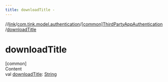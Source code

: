 ```yaml
---
title: downloadTitle -
---
```

//[link](../../index.md)/[com.tink.model.authentication](../index.md)/[[common]ThirdPartyAppAuthentication](index.md)/[downloadTitle](download-title.md)



# downloadTitle  
[common]  
Content  
val [downloadTitle](download-title.md): [String](https://kotlinlang.org/api/latest/jvm/stdlib/kotlin/-string/index.html)  



